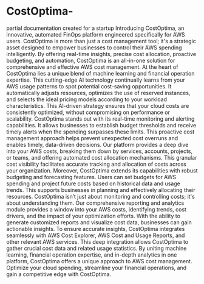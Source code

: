 # CostOptima-
partial documentation created for a startup 
Introducing CostOptima, an innovative, automated FinOps platform engineered specifically for AWS users. CostOptima is more than just a cost management tool; it's a strategic asset designed to empower businesses to control their AWS spending intelligently. By offering real-time insights, precise cost allocation, proactive budgeting, and automation, CostOptima is an all-in-one solution for comprehensive and effective AWS cost management.
At the heart of CostOptima lies a unique blend of machine learning and financial operation expertise. This cutting-edge AI technology continually learns from your AWS usage patterns to spot potential cost-saving opportunities. It automatically adjusts resources, optimizes the use of reserved instances, and selects the ideal pricing models according to your workload characteristics. This AI-driven strategy ensures that your cloud costs are consistently optimized, without compromising on performance or scalability.
CostOptima stands out with its real-time monitoring and alerting capabilities. It allows businesses to establish budget thresholds and receive timely alerts when the spending surpasses these limits. This proactive cost management approach helps prevent unexpected cost overruns and enables timely, data-driven decisions.
Our platform provides a deep dive into your AWS costs, breaking them down by services, accounts, projects, or teams, and offering automated cost allocation mechanisms. This granular cost visibility facilitates accurate tracking and allocation of costs across your organization.
Moreover, CostOptima extends its capabilities with robust budgeting and forecasting features. Users can set budgets for AWS spending and project future costs based on historical data and usage trends. This supports businesses in planning and effectively allocating their resources.
CostOptima isn’t just about monitoring and controlling costs; it's about understanding them. Our comprehensive reporting and analytics module provides a window into your AWS costs, identifying trends, cost drivers, and the impact of your optimization efforts. With the ability to generate customized reports and visualize cost data, businesses can gain actionable insights.
To ensure accurate insights, CostOptima integrates seamlessly with AWS Cost Explorer, AWS Cost and Usage Reports, and other relevant AWS services. This deep integration allows CostOptima to gather crucial cost data and related usage statistics.
By uniting machine learning, financial operation expertise, and in-depth analytics in one platform, CostOptima offers a unique approach to AWS cost management. Optimize your cloud spending, streamline your financial operations, and gain a competitive edge with CostOptima.

